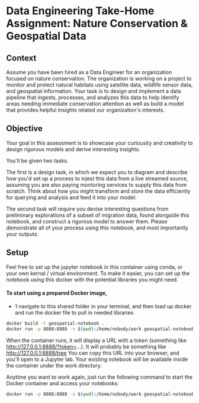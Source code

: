 # Data Engineering Take-Home Assignment: Nature Conservation & Geospatial Data

## Context
Assume you have been hired as a Data Engineer for an organization focused on nature conservation. The organization is working on a project to monitor and protect natural habitats using satellite data, wildlife sensor data, and geospatial information. Your task is to design and implement a data pipeline that ingests, processes, and analyzes this data to help identify areas needing immediate conservation attention as well as build a model that provides helpful insights related our organization's interests.

## Objective 

Your goal in this assessment is to showcase your curiousity and creativity to design rigorous models and derive interesting insights.  

You'll be given two tasks.

The first is a design task, in which we expect you to diagram and describe how you'd set up a process to injest this data from a live streamed source, assuming you are also paying montoring services to supply this data from scratch. Think about how you might transform and store the data efficiently for querying and analysis and feed it into your model. 

The second task will require you devise interesting questions from preliminary explorations of a subset of migration data, found alongside this notebook, and construct a rigorous model to answer them. Please demonstrate all of your process using this notebook, and most importantly your outputs. 

## Setup 
Feel free to set up the jupyter notebook in this container using conda, or your own kernal / virtual environment. To make it easier, you can set up the notebook using this docker with the potential libraries you might need. 

#### To start using a prepared Docker image, 
- 1 navigate to this shared folder in your terminal, and then load up docker and run the docker file to pull in needed libraries

```bash
docker build -t geospatial-notebook .
docker run -p 8888:8888 -v $(pwd):/home/nobody/work geospatial-notebook
```

When the container runs, it will display a URL with a token (something like http://127.0.0.1:8888/?token=...). It will probably be something like http://127.0.0.1:8888/tree You can copy this URL into your browser, and you'll open to a Jupyter lab. Your existing notebook will be available inside the container under the work directory.

Anytime you want to work again, just run the following command to start the Docker container and access your notebooks:

```bash
docker run -p 8888:8888 -v $(pwd):/home/nobody/work geospatial-notebook
```
